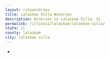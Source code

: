 ```yaml
---
layout: citywineries
title: Lalaskae Villa Wineries
description: Wineries in Lalaskae Villa, IL
permalink: /illinois/lalaskae/lalaskae-villa/
state: il
county: lalaskae
city: lalaskae villa
---
```

-
